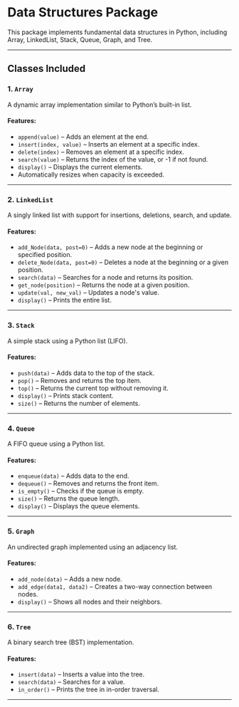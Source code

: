# Data Structures Package

This package implements fundamental data structures in Python, including Array, LinkedList, Stack, Queue, Graph, and Tree.

---

## Classes Included

### 1. `Array`
A dynamic array implementation similar to Python’s built-in list.

#### Features:
- `append(value)` – Adds an element at the end.
- `insert(index, value)` – Inserts an element at a specific index.
- `delete(index)` – Removes an element at a specific index.
- `search(value)` – Returns the index of the value, or -1 if not found.
- `display()` – Displays the current elements.
- Automatically resizes when capacity is exceeded.

---

### 2. `LinkedList`
A singly linked list with support for insertions, deletions, search, and update.

#### Features:
- `add_Node(data, post=0)` – Adds a new node at the beginning or specified position.
- `delete_Node(data, post=0)` – Deletes a node at the beginning or a given position.
- `search(data)` – Searches for a node and returns its position.
- `get_node(position)` – Returns the node at a given position.
- `update(val, new_val)` – Updates a node's value.
- `display()` – Prints the entire list.

---

### 3. `Stack`
A simple stack using a Python list (LIFO).

#### Features:
- `push(data)` – Adds data to the top of the stack.
- `pop()` – Removes and returns the top item.
- `top()` – Returns the current top without removing it.
- `display()` – Prints stack content.
- `size()` – Returns the number of elements.

---

### 4. `Queue`
A FIFO queue using a Python list.

#### Features:
- `enqueue(data)` – Adds data to the end.
- `dequeue()` – Removes and returns the front item.
- `is_empty()` – Checks if the queue is empty.
- `size()` – Returns the queue length.
- `display()` – Displays the queue elements.

---

### 5. `Graph`
An undirected graph implemented using an adjacency list.

#### Features:
- `add_node(data)` – Adds a new node.
- `add_edge(data1, data2)` – Creates a two-way connection between nodes.
- `display()` – Shows all nodes and their neighbors.

---

### 6. `Tree`
A binary search tree (BST) implementation.

#### Features:
- `insert(data)` – Inserts a value into the tree.
- `search(data)` – Searches for a value.
- `in_order()` – Prints the tree in in-order traversal.

---

